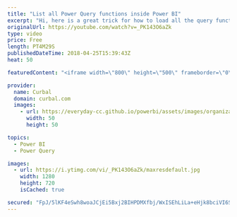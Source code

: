 ```yaml
---
title: "List all Power Query functions inside Power BI"
excerpt: "Hi, here is a great trick for how to load all the query function library from Power Query, inside Power BI.  Here is the tweet forom Reza: https://twitter.com/rad_reza/status/744640826869833728  Enjoy!   Looking for a download file? Go to our Download Center: https://curbal.com/donwload-center  SUBSCRIBE"
originalUrl: https://youtube.com/watch?v=_PK143O6aZk
type: video
price: Free
length: PT4M29S
publishedDateTime: 2018-04-25T15:39:43Z
heat: 50

featuredContent: "<iframe width=\"800\" height=\"500\" frameborder=\"0\" src=\"https://www.youtube.com/embed/_PK143O6aZk\" allow=\"accelerometer; autoplay; encrypted-media; gyroscope; picture-in-picture\" allowfullscreen></iframe>"

provider:
  name: Curbal
  domain: curbal.com
  images:
    - url: https://everyday-cc.github.io/powerbi/assets/images/organizations/curbal.com-50x50.jpg
      width: 50
      height: 50

topics:
  - Power BI
  - Power Query

images:
  - url: https://i.ytimg.com/vi/_PK143O6aZk/maxresdefault.jpg
    width: 1280
    height: 720
    isCached: true

secured: "FpJ/5lKF4eSwh8woaJCjEi5Bxj2BIHPDMXfbj/WxISEhLiLa+eHjk8bciVI6Sfski7m2zOait33P+gjqyTOcDxt2ITNn41B6fIWuAQbBp0Qwrpm79iKcPNcnuADE/n8puN6yn/Fv6Yz4CrJaAYyicuoKvMdnHLxhCvBYl3PAfSyPzM1UEvHrJeCpWGSeSrgipFGlHQ+ehi5IOwzvl9lIOpGOV9e/jhPo+08KCxZhX5Uq1YHvq+dvN3CbEhjS9vZ7DCyRTcvaF7hcAOY5uGiEzTw3Ja1jLC1a3jr903/VcDELKQGCKzeBBTXM5GvVKvHAWCYe0G2QqizD72sdsvRESp+Zcukw5ti3GW7pYu3ZaT6Lg2PsIaggr81QhRWZhkSehzOA/+MRbJkAF5l+y1re4+8mCbQODGmFERbvyyaFyLk=;pM6xZ1u1OTP8LwIdO7kB8Q=="
---
```



